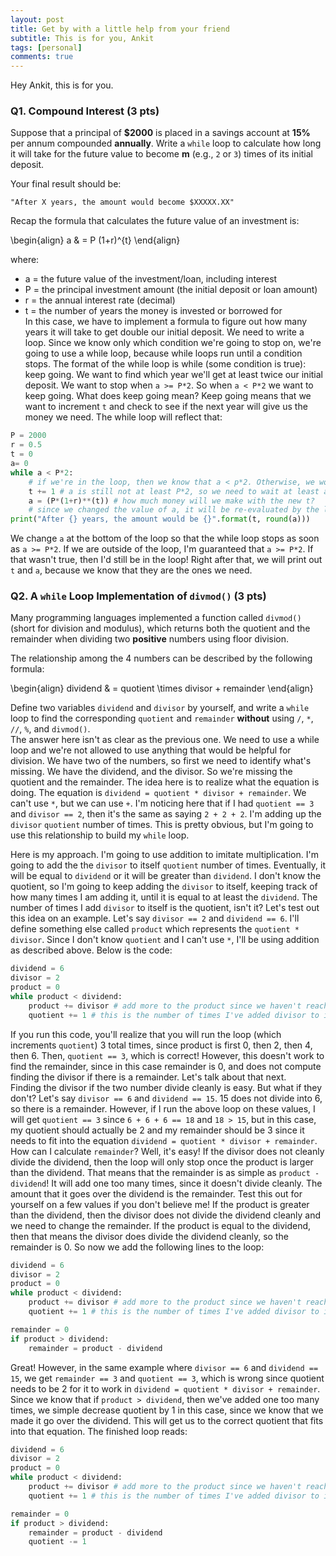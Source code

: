 ```yaml
---
layout: post
title: Get by with a little help from your friend
subtitle: This is for you, Ankit
tags: [personal]
comments: true
---
```


Hey Ankit, this is for you. 
### Q1. Compound Interest (3 pts)

Suppose that a principal of **$2000** is placed in a savings account at **15%** per annum compounded **annually**. Write a `while` loop to calculate how long it will take for the future value to become **m** (e.g., `2` or `3`) times of its initial deposit.
 
 
Your final result should be:

```
"After X years, the amount would become $XXXXX.XX"
```
Recap the formula that calculates the future value of an investment is:

\begin{align}
a & = P (1+r)^{t}
\end{align}

where:
- a = the future value of the investment/loan, including interest
- P = the principal investment amount (the initial deposit or loan amount)
- r = the annual interest rate (decimal)
- t = the number of years the money is invested or borrowed for  
In this case, we have to implement a formula to figure out how many years it will take to get double our initial deposit. We need to write a loop. Since we know only which condition we're going to stop on, we're going to use a while loop, because while loops run until a condition stops. The format of the while loop is while (some condition is true): keep going. We want to find which year we'll get at least twice our initial deposit. We want to stop when `a >= P*2`. So when `a < P*2` we want to keep going. What does keep going mean? Keep going means that we want to increment `t` and check to see if the next year will give us the money we need. The while loop will reflect that:
```python
P = 2000
r = 0.5
t = 0
a= 0
while a < P*2: 
    # if we're in the loop, then we know that a < p*2. Otherwise, we won't be here.
    t += 1 # a is still not at least P*2, so we need to wait at least another year
    a = (P*(1+r)**(t)) # how much money will we make with the new t?
    # since we changed the value of a, it will be re-evaluated by the loop. If a >= P*2, then we'll get out of the loop!
print("After {} years, the amount would be {}".format(t, round(a)))
```
We change `a` at the bottom of the loop so that the while loop stops as soon as `a >= P*2`. If we are outside of the loop, I'm guaranteed that `a >= P*2`. If that wasn't true, then I'd still be in the loop! Right after that, we will print out `t` and `a`, because we know that they are the ones we need.  
### Q2. A `while` Loop Implementation of `divmod()` (3 pts)

Many programming languages implemented a function called `divmod()` (short for division and modulus), which returns both the quotient and the remainder when dividing two **positive** numbers using floor division.

The relationship among the 4 numbers can be described by the following formula:

\begin{align}
dividend & = quotient \times divisor + remainder
\end{align}

Define two variables `dividend` and `divisor` by yourself, and write a `while` loop to find the corresponding `quotient` and `remainder` **without** using `/`, `*`, `//`, `%`, and `divmod()`.  
The answer here isn't as clear as the previous one. We need to use a while loop and we're not allowed to use anything that would be helpful for division. We have two of the numbers, so first we need to identify what's missing. We have the dividend, and the divisor. So we're missing the quotient and the remainder. The idea here is to realize what the equation is doing. The equation is `dividend = quotient * divisor + remainder`. We can't use `*`, but we can use `+`. I'm noticing here that if I had `quotient == 3` and `divisor == 2`, then it's the same as saying `2 + 2 + 2`. I'm adding up the `divisor` `quotient` number of times. This is pretty obvious, but I'm going to use this relationship to build my `while` loop.  

Here is my approach. I'm going to use addition to imitate multiplication. I'm going to add the the `divisor` to itself `quotient` number of times. Eventually, it will be equal to `dividend` or it will be greater than `dividend`. I don't know the quotient, so I'm going to keep adding the `divisor` to itself, keeping track of how many times I am adding it, until it is equal to at least the `dividend`. The number of times I add `divisor` to itself is the quotient, isn't it? Let's test out this idea on an example.  Let's  say `divisor == 2` and `dividend == 6`. I'll define something else called `product` which represents the `quotient * divisor`. Since I don't know `quotient` and I can't use `*`, I'll be using addition as described above. Below is the code:
```python
dividend = 6
divisor = 2
product = 0
while product < dividend:
    product += divisor # add more to the product since we haven't reached the dividend yet.
    quotient += 1 # this is the number of times I've added divisor to itself
```
If you run this code, you'll realize that you will run the loop (which increments `quotient`) 3 total times, since product is first 0, then 2, then 4, then 6. Then, `quotient == 3`, which is correct! However, this doesn't work to find the remainder, since in this case remainder is 0, and does not compute finding the divisor if there is a remainder. Let's talk about that next.  
Finding the divisor if the two number divide cleanly is easy. But what if they don't? Let's say `divisor == 6` and `dividend == 15`. 15 does not divide into 6, so there is a remainder. However, if I run the above loop on these values, I will get `quotient == 3` since `6 + 6 + 6 == 18` and `18 > 15`, but in this case, my quotient should actually be 2 and my remainder should be 3 since it needs to fit into the equation `dividend = quotient * divisor + remainder`. How can I calculate `remainder`? Well, it's easy! If the divisor does not cleanly divide the dividend, then the loop will only stop once the product is larger than the dividend. That means that the remainder is as simple as `product - dividend`! It will add one too many times, since it doesn't divide cleanly. The amount that it goes over the dividend is the remainder. Test this out for yourself on a few values if you don't believe me! If the product is greater than the dividend, then the divisor does not divide the dividend cleanly and we need to change the remainder. If the product is equal to the dividend, then that means the divisor does divide the dividend cleanly, so the remainder is 0. So now we add the following lines to the loop:
```python
dividend = 6
divisor = 2
product = 0
while product < dividend:
    product += divisor # add more to the product since we haven't reached the dividend yet.
    quotient += 1 # this is the number of times I've added divisor to itself

remainder = 0
if product > dividend:
    remainder = product - dividend
```
Great! However, in the same example where `divisor == 6` and `dividend == 15`, we get `remainder == 3` and `quotient == 3`, which is wrong since quotient needs to be 2 for it to work in `dividend = quotient * divisor + remainder`. Since we know that if `product > dividend`, then we've added one too many times, we simple decrease quotient by 1 in this case, since we know that we made it go over the dividend. This will get us to the correct quotient that fits into that equation. The finished loop reads:
```python
dividend = 6
divisor = 2
product = 0
while product < dividend:
    product += divisor # add more to the product since we haven't reached the dividend yet.
    quotient += 1 # this is the number of times I've added divisor to itself

remainder = 0
if product > dividend:
    remainder = product - dividend
    quotient -= 1
```

